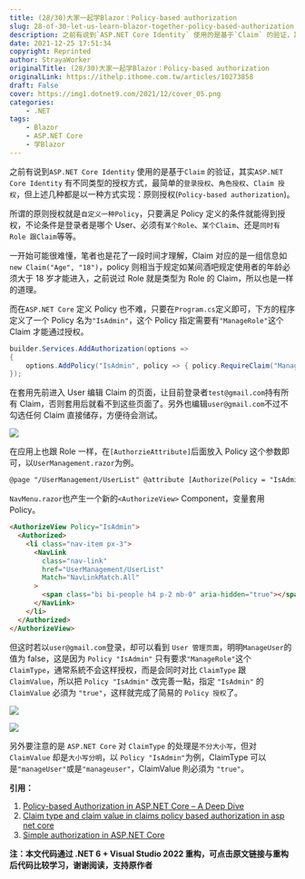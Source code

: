 ```yaml
---
title: (28/30)大家一起学Blazor：Policy-based authorization
slug: 28-of-30-let-us-learn-blazor-together-policy-based-authorization
description: 之前有说到`ASP.NET Core Identity` 使用的是基于`Claim` 的验证，其实`ASP.NET Core Identity` 有不同类型的授权方式，最简单的`登录授权`、`角色授权`、`Claim 授权`，但上述几种都是以一种方式实现：原则授权(`Policy-based authorization`)。
date: 2021-12-25 17:51:34
copyright: Reprinted
author: StrayaWorker
originalTitle: (28/30)大家一起学Blazor：Policy-based authorization
originalLink: https://ithelp.ithome.com.tw/articles/10273858
draft: False
cover: https://img1.dotnet9.com/2021/12/cover_05.png
categories: 
    - .NET
tags: 
    - Blazor
    - ASP.NET Core
    - 学Blazor
---
```


之前有说到`ASP.NET Core Identity` 使用的是基于`Claim` 的验证，其实`ASP.NET Core Identity` 有不同类型的授权方式，最简单的`登录授权`、`角色授权`、`Claim 授权`，但上述几种都是以一种方式实现：原则授权(`Policy-based authorization`)。

所谓的原则授权就是`自定义一种Policy`，只要满足 Policy 定义的条件就能得到授权，不论条件是登录者是哪个 User、必须有`某个Role`、`某个Claim`、还是`同时有Role 跟Claim`等等。

一开始可能很难懂，笔者也是花了一段时间才理解，Claim 对应的是一组信息如`new Claim("Age", "18")`，policy 则相当于规定如某间酒吧规定使用者的年龄必须大于 18 岁才能进入，之前说过 Role 就是类型为 Role 的 Claim，所以也是一样的道理。

而在`ASP.NET Core` 定义 Policy 也不难，只要在`Program.cs`定义即可，下方的程序定义了一个 Policy 名为`"IsAdmin"`，这个 Policy 指定需要有`"ManageRole"`这个 Claim 才能通过授权。

```C#
builder.Services.AddAuthorization(options =>
{
	options.AddPolicy("IsAdmin", policy => { policy.RequireClaim("ManageRole"); });
});
```

在套用先前进入 User 编辑 Claim 的页面，让目前登录者`test@gmail.com`持有所有 Claim，否则套用后就看不到这些页面了。另外也编辑`user@gmail.com`不过不勾选任何 Claim 直接储存，方便待会测试。

![](https://img1.dotnet9.com/2021/12/4001.png)

在应用上也跟 Role 一样，在`[AuthorzieAttribute]`后面放入 Policy 这个参数即可，以`UserManagement.razor`为例。

```html
@page "/UserManagement/UserList" @attribute [Authorize(Policy = "IsAdmin")] …
```

`NavMenu.razor`也产生一个新的`<AuthorizeView>` Component，变量套用 Policy。

```html
<AuthorizeView Policy="IsAdmin">
  <Authorized>
    <li class="nav-item px-3">
      <NavLink
        class="nav-link"
        href="UserManagement/UserList"
        Match="NavLinkMatch.All"
      >
        <span class="bi bi-people h4 p-2 mb-0" aria-hidden="true"></span> Users
      </NavLink>
    </li>
  </Authorized>
</AuthorizeView>
```

但这时若以`user@gmail.com`登录，却可以看到 `User 管理页面`，明明`ManageUser`的值为 false，这是因为 `Policy "IsAdmin"` 只有要求`"ManageRole"`这个 `ClaimType`，通常系統不会这样授权，而是会同时对比 `ClaimType` 跟 `ClaimValue`，所以把 `Policy "IsAdmin"` 改完善一點，指定 `"IsAdmin"` 的 `ClaimValue` 必須为 `"true"`，这样就完成了简易的 `Policy 授权`了。

![](https://img1.dotnet9.com/2021/12/4002.png)

![](https://img1.dotnet9.com/2021/12/4003.png)

另外要注意的是 `ASP.NET Core` 对 `ClaimType` 的处理是`不分大小写`，但对 `ClaimValue` 却是`大小写分明`，以 `Policy "IsAdmin"`为例，ClaimType 可以是`"manageUser"`或是`"manageuser"`，ClaimValue 則必須为 `"true"`。

**引用：**

1. [Policy-based Authorization in ASP.NET Core – A Deep Dive](https://www.red-gate.com/simple-talk/development/dotnet-development/policy-based-authorization-in-asp-net-core-a-deep-dive/)
2. [Claim type and claim value in claims policy based authorization in asp net core](https://www.youtube.com/watch?v=I2wgxzLbESA&list=PL6n9fhu94yhVkdrusLaQsfERmL_Jh4XmU&index=98)
3. [Simple authorization in ASP.NET Core](https://docs.microsoft.com/en-us/aspnet/core/security/authorization/simple?view=aspnetcore-5.0)

**注：本文代码通过 .NET 6 + Visual Studio 2022 重构，可点击原文链接与重构后代码比较学习，谢谢阅读，支持原作者**
